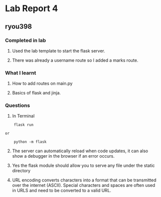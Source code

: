 # Lab Report 4

## ryou398

### Completed in lab

1. Used the lab template to start the flask server.

2. There was already a username route so I added a marks route.

### What I learnt

1. How to add routes on main.py

2. Basics of flask and jinja.

### Questions

1. In Terminal

```Terminal
    flask run
```

    or

```Terminal
    python -m flask
```

2. The server can automatically reload when code updates, it can also show a debugger in the browser if an error occurs.

3. Yes the flask module should allow you to serve any file under the static directory

4. URL encoding converts characters into a format that can be transmitted over the internet (ASCII). Special characters and spaces are often used in URLS and need to be converted to a valid URL. 
